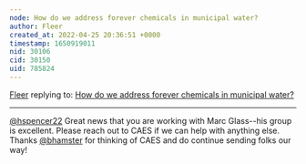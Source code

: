 ```yaml
---
node: How do we address forever chemicals in municipal water?
author: Fleer
created_at: 2022-04-25 20:36:51 +0000
timestamp: 1650919011
nid: 30106
cid: 30150
uid: 785824
---
```




[Fleer](../profile/Fleer) replying to: [How do we address forever chemicals in municipal water?](../notes/hspencer22/03-08-2022/how-do-we-address-forever-chemicals-in-municipal-water)

----
[@hspencer22](/profile/hspencer22) Great news that you are working with Marc Glass--his group is excellent. Please reach out to CAES if we can help with anything else. Thanks [@bhamster](/profile/bhamster) for thinking of CAES and do continue sending folks our way! 